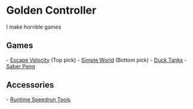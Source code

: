 # Golden Controller
I make horrible games
<h2>Games</h2>
 - <a href="games_viewer?game=escapevelocity">Escape Velocity</a> (Top pick)
 - <a href="games_viewer?game=simpleworld">Simple World</a> (Bottom pick)
 - <a href="games_viewer?game=ducktanks">Duck Tanks</a>
 - <a href="games_viewer?game=saberpong">Saber Pong</a>
<h2>Accessories</h2>
 - <a href="https://github.com/yikuansun/desktopspeedruntools#runtime-speedrun-tools">Runtime Speedrun Tools</a>